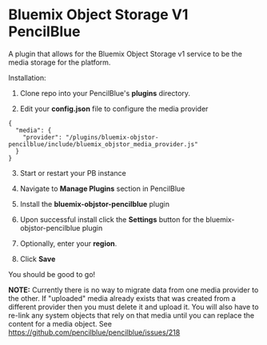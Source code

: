 Bluemix Object Storage V1 PencilBlue
==

A plugin that allows for the Bluemix Object Storage v1 service to be the media storage for the platform.

Installation:

1) Clone repo into your PencilBlue's **plugins** directory.

2) Edit your **config.json** file to configure the media provider
```
{
  "media": {
    "provider": "/plugins/bluemix-objstor-pencilblue/include/bluemix_objstor_media_provider.js"
  }
}
```
3) Start or restart your PB instance

4) Navigate to **Manage Plugins** section in PencilBlue

5) Install the **bluemix-objstor-pencilblue** plugin

6) Upon successful install click the **Settings** button for the bluemix-objstor-pencilblue plugin

8) Optionally, enter your **region**.

9) Click **Save**

You should be good to go!

**NOTE:**
Currently there is no way to migrate data from one media provider to the other.  If "uploaded" media already exists 
that was created from a different provider then you must delete it and upload it.  You will also have to re-link any 
system objects that rely on that media until you can replace the content for a media object.  See 
https://github.com/pencilblue/pencilblue/issues/218
